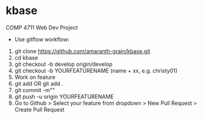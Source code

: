 # kbase
COMP 4711 Web Dev Project

- Use gitflow workflow:

1. git clone https://github.com/amaranth-grain/kbase.git
2. cd kbase
3. git checkout -b develop origin/develop
4. git checkout -b YOURFEATURENAME (name + xx, e.g. christy01)
5. Work on feature
6. git add <file> OR 
  git add .
7. git commit -m"<WRITE MEANINGFUL MESSAGE ON EDITS MADE>"
8. git push -u origin YOURFEATURENAME
9. Go to Github > Select your feature from dropdown > New Pull Request > Create Pull Request
